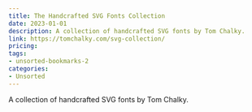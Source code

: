 ```yaml
---
title: The Handcrafted SVG Fonts Collection
date: 2023-01-01
description: A collection of handcrafted SVG fonts by Tom Chalky.
link: https://tomchalky.com/svg-collection/
pricing: 
tags: 
- unsorted-bookmarks-2 
categories: 
- Unsorted 
---
```


A collection of handcrafted SVG fonts by Tom Chalky.